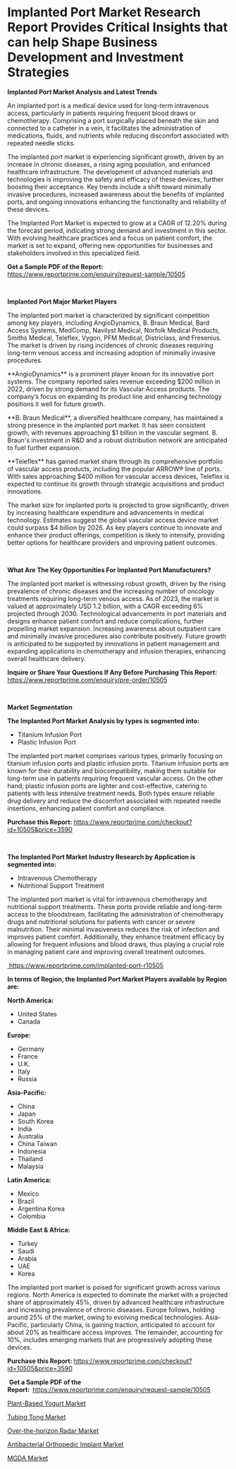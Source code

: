 <p><h1>Implanted Port Market Research Report Provides Critical Insights that can help Shape Business Development and Investment Strategies</h1></p><p><strong>Implanted Port Market Analysis and Latest Trends</strong></p>
<p><p>An implanted port is a medical device used for long-term intravenous access, particularly in patients requiring frequent blood draws or chemotherapy. Comprising a port surgically placed beneath the skin and connected to a catheter in a vein, it facilitates the administration of medications, fluids, and nutrients while reducing discomfort associated with repeated needle sticks.</p><p>The implanted port market is experiencing significant growth, driven by an increase in chronic diseases, a rising aging population, and enhanced healthcare infrastructure. The development of advanced materials and technologies is improving the safety and efficacy of these devices, further boosting their acceptance. Key trends include a shift toward minimally invasive procedures, increased awareness about the benefits of implanted ports, and ongoing innovations enhancing the functionality and reliability of these devices.</p><p>The Implanted Port Market is expected to grow at a CAGR of 12.20% during the forecast period, indicating strong demand and investment in this sector. With evolving healthcare practices and a focus on patient comfort, the market is set to expand, offering new opportunities for businesses and stakeholders involved in this specialized field.</p></p>
<p><strong>Get a Sample PDF of the Report:&nbsp;</strong> <a href="https://www.reportprime.com/enquiry/request-sample/10505">https://www.reportprime.com/enquiry/request-sample/10505</a></p>
<p>&nbsp;</p>
<p><strong>Implanted Port Major Market Players</strong></p>
<p><p>The implanted port market is characterized by significant competition among key players, including AngioDynamics, B. Braun Medical, Bard Access Systems, MedComp, Navilyst Medical, Norfolk Medical Products, Smiths Medical, Teleflex, Vygon, PFM Medical, Districlass, and Fresenius. The market is driven by rising incidences of chronic diseases requiring long-term venous access and increasing adoption of minimally invasive procedures.</p><p>**AngioDynamics** is a prominent player known for its innovative port systems. The company reported sales revenue exceeding $200 million in 2022, driven by strong demand for its Vascular Access products. The company’s focus on expanding its product line and enhancing technology positions it well for future growth.</p><p>**B. Braun Medical**, a diversified healthcare company, has maintained a strong presence in the implanted port market. It has seen consistent growth, with revenues approaching $1 billion in the vascular segment. B. Braun's investment in R&D and a robust distribution network are anticipated to fuel further expansion.</p><p>**Teleflex** has gained market share through its comprehensive portfolio of vascular access products, including the popular ARROW® line of ports. With sales approaching $400 million for vascular access devices, Teleflex is expected to continue its growth through strategic acquisitions and product innovations.</p><p>The market size for implanted ports is projected to grow significantly, driven by increasing healthcare expenditure and advancements in medical technology. Estimates suggest the global vascular access device market could surpass $4 billion by 2026. As key players continue to innovate and enhance their product offerings, competition is likely to intensify, providing better options for healthcare providers and improving patient outcomes.</p></p>
<p>&nbsp;</p>
<p><strong>What Are The Key Opportunities For Implanted Port Manufacturers?</strong></p>
<p><p>The implanted port market is witnessing robust growth, driven by the rising prevalence of chronic diseases and the increasing number of oncology treatments requiring long-term venous access. As of 2023, the market is valued at approximately USD 1.2 billion, with a CAGR exceeding 6% projected through 2030. Technological advancements in port materials and designs enhance patient comfort and reduce complications, further propelling market expansion. Increasing awareness about outpatient care and minimally invasive procedures also contribute positively. Future growth is anticipated to be supported by innovations in patient management and expanding applications in chemotherapy and infusion therapies, enhancing overall healthcare delivery.</p></p>
<p><strong>Inquire or Share Your Questions If Any Before Purchasing This Report:</strong> <a href="https://www.reportprime.com/enquiry/pre-order/10505">https://www.reportprime.com/enquiry/pre-order/10505</a></p>
<p>&nbsp;</p>
<p><strong>Market Segmentation</strong></p>
<p><strong>The Implanted Port Market Analysis by types is segmented into:</strong></p>
<p><ul><li>Titanium Infusion Port</li><li>Plastic Infusion Port</li></ul></p>
<p><p>The implanted port market comprises various types, primarily focusing on titanium infusion ports and plastic infusion ports. Titanium infusion ports are known for their durability and biocompatibility, making them suitable for long-term use in patients requiring frequent vascular access. On the other hand, plastic infusion ports are lighter and cost-effective, catering to patients with less intensive treatment needs. Both types ensure reliable drug delivery and reduce the discomfort associated with repeated needle insertions, enhancing patient comfort and compliance.</p></p>
<p><strong>Purchase this Report:&nbsp;</strong><a href="https://www.reportprime.com/checkout?id=10505&price=3590">https://www.reportprime.com/checkout?id=10505&price=3590</a></p>
<p>&nbsp;</p>
<p><strong>The Implanted Port Market Industry Research by Application is segmented into:</strong></p>
<p><ul><li>Intravenous Chemotherapy</li><li>Nutritional Support Treatment</li></ul></p>
<p><p>The implanted port market is vital for intravenous chemotherapy and nutritional support treatments. These ports provide reliable and long-term access to the bloodstream, facilitating the administration of chemotherapy drugs and nutritional solutions for patients with cancer or severe malnutrition. Their minimal invasiveness reduces the risk of infection and improves patient comfort. Additionally, they enhance treatment efficacy by allowing for frequent infusions and blood draws, thus playing a crucial role in managing patient care and improving overall treatment outcomes.</p></p>
<p><a href="https://www.reportprime.com/implanted-port-r10505">&nbsp;https://www.reportprime.com/implanted-port-r10505</a></p>
<p><strong>In terms of Region, the Implanted Port Market Players available by Region are:</strong></p>
<p>
    <p> <strong> North America: </strong>
        <ul>
            <li>United States</li>
            <li>Canada</li>
        </ul>
        </p> 
    <p> <strong> Europe: </strong>
        <ul>
            <li>Germany</li>
            <li>France</li>
            <li>U.K.</li>
            <li>Italy</li>
            <li>Russia</li>
        </ul>
        </p> 
    <p> <strong> Asia-Pacific: </strong>
        <ul>
            <li>China</li>
            <li>Japan</li>
            <li>South Korea</li>
            <li>India</li>
            <li>Australia</li>
            <li>China Taiwan</li>
            <li>Indonesia</li>
            <li>Thailand</li>
            <li>Malaysia</li>
        </ul>
        </p> 
    <p> <strong> Latin America: </strong>
        <ul>
            <li>Mexico</li>
            <li>Brazil</li>
            <li>Argentina Korea</li>
            <li>Colombia</li>
        </ul>
        </p> 
    <p> <strong> Middle East & Africa: </strong>
        <ul>
            <li>Turkey</li>
            <li>Saudi</li>
            <li>Arabia</li>
            <li>UAE</li>
            <li>Korea</li>
        </ul>
    </p>
    </p>
<p><p>The implanted port market is poised for significant growth across various regions. North America is expected to dominate the market with a projected share of approximately 45%, driven by advanced healthcare infrastructure and increasing prevalence of chronic diseases. Europe follows, holding around 25% of the market, owing to evolving medical technologies. Asia-Pacific, particularly China, is gaining traction, anticipated to account for about 20% as healthcare access improves. The remainder, accounting for 10%, includes emerging markets that are progressively adopting these devices.</p></p>
<p><strong>Purchase this Report: </strong><a href="https://www.reportprime.com/checkout?id=10505&price=3590">https://www.reportprime.com/checkout?id=10505&price=3590</a></p>
<p>&nbsp;<strong>Get a Sample PDF of the Report:&nbsp;&nbsp;</strong><a href="https://www.reportprime.com/enquiry/request-sample/10505">https://www.reportprime.com/enquiry/request-sample/10505</a></p>
<p><strong></strong></p>
<p><p><a href="https://medium.com/@daveblock08/the-comprehensive-plant-based-yogurt-market-research-report-is-essential-for-understanding-5dffe03a03b1">Plant-Based Yogurt Market</a></p><p><a href="https://issuu.com/reportprime-2/docs/tubing-tong-market-size-2030.pptx_15da6960e67422">Tubing Tong Market</a></p><p><a href="https://medium.com/@daveblock08/the-over-the-horizon-radar-market-industry-provides-a-comprehensive-and-current-analysis-of-the-a8a8a31b6e91">Over-the-horizon Radar Market</a></p><p><a href="https://github.com/marloy8/Market-Research-Report-List-6/blob/main/antibacterial-orthopedic-implant-market.md">Antibacterial Orthopedic Implant Market</a></p><p><a href="https://www.linkedin.com/pulse/strategic-roadmap-global-mgda-market-insights-opportunities-gu9we?trackingId=ibETuyxxS3yxw4%2F2xx3SdA%3D%3D">MGDA Market</a></p></p>